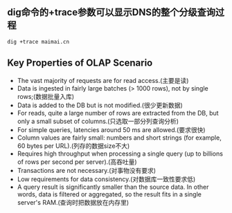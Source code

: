 ## dig命令的+trace参数可以显示DNS的整个分级查询过程
```
dig +trace maimai.cn
```

## Key Properties of OLAP Scenario

* The vast majority of requests are for read access.(主要是读)
* Data is ingested in fairly large batches (> 1000 rows), not by single rows;(数据批量入库)
* Data is added to the DB but is not modified.(很少更新数据)
* For reads, quite a large number of rows are extracted from the DB, but only a small subset of columns.(只选取一部分列查询分析)
* For simple queries, latencies around 50 ms are allowed.(要求很快)
* Column values are fairly small: numbers and short strings (for example, 60 bytes per URL).(列存的数据size不大)
* Requires high throughput when processing a single query (up to billions of rows per second per server).(高吞吐量)
* Transactions are not necessary.(对事物没有要求)
* Low requirements for data consistency.(对数据库一致性要求低)
* A query result is significantly smaller than the source data. In other words, data is filtered or aggregated, so the result fits in a single server's RAM.(查询时把数据放在内存里)

